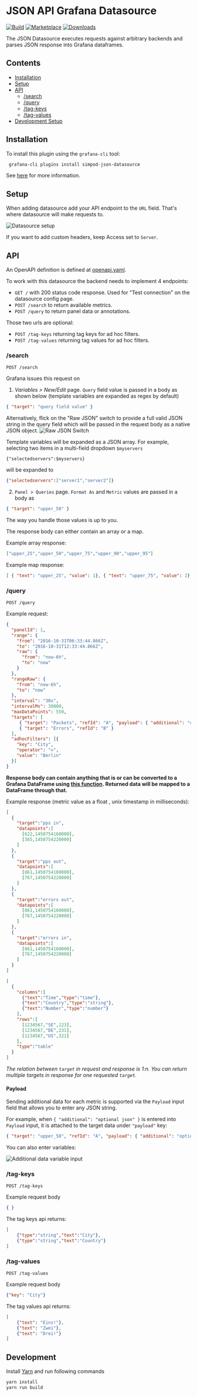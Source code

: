 # JSON API Grafana Datasource

[![Build](https://github.com/simPod/GrafanaJsonDatasource/workflows/CI/badge.svg)](https://github.com/simPod/GrafanaJsonDatasource/actions?query=workflow%3A%22CI%22)
[![Marketplace](https://img.shields.io/badge/dynamic/json?logo=grafana&color=F47A20&label=marketplace&prefix=v&query=%24.items%5B%3F%28%40.slug%20%3D%3D%20%22simpod-json-datasource%22%29%5D.version&url=https%3A%2F%2Fgrafana.com%2Fapi%2Fplugins)](https://grafana.com/grafana/plugins/simpod-json-datasource)
[![Downloads](https://img.shields.io/badge/dynamic/json?logo=grafana&color=F47A20&label=downloads&query=%24.items%5B%3F%28%40.slug%20%3D%3D%20%22simpod-json-datasource%22%29%5D.downloads&url=https%3A%2F%2Fgrafana.com%2Fapi%2Fplugins)](https://grafana.com/grafana/plugins/simpod-json-datasource)

The JSON Datasource executes requests against arbitrary backends and parses JSON response into Grafana dataframes.

## Contents

- [Installation](#installation)
- [Setup](#setup)
- [API](#api)
  - [/search](#search)
  - [/query](#query)
  - [/tag-keys](#tag-keys)
  - [/tag-values](#tag-values)
- [Development Setup](#development-setup)

## Installation

To install this plugin using the `grafana-cli` tool:

```sh
 grafana-cli plugins install simpod-json-datasource
 ```

See [here](https://grafana.com/grafana/plugins/simpod-json-datasource/) for more information.

## Setup

When adding datasource add your API endpoint to the `URL` field. That's where datasource will make requests to.

![Datasource setup](https://raw.githubusercontent.com/simPod/grafana-json-datasource/0.3.x/docs/images/datasource-setup.png)

If you want to add custom headers, keep Access set to `Server`.

## API

An OpenAPI definition is defined at [openapi.yaml](https://github.com/simPod/GrafanaJsonDatasource/blob/0.3.x/openapi.yaml).

To work with this datasource the backend needs to implement 4 endpoints:

- `GET /` with 200 status code response. Used for "Test connection" on the datasource config page.
- `POST /search` to return available metrics.
- `POST /query` to return panel data or annotations.

Those two urls are optional:

- `POST /tag-keys` returning tag keys for ad hoc filters.
- `POST /tag-values` returning tag values for ad hoc filters.

### /search

`POST /search`

Grafana issues this request on 

1. _Variables > New/Edit_ page. `Query` field value is passed in a body as shown below (template variables are expanded as regex by default)

```json
{ "target": "query field value" }
```

Alternatively, flick on the "Raw JSON" switch to provide a full valid JSON string in the query field which will be passed in the request body as a native JSON object.
![Raw JSON Switch](https://raw.githubusercontent.com/simPod/grafana-json-datasource/0.3.x/docs/images/template-var-query-raw-json.png)

Template variables will be expanded as a JSON array. For example, selecting two items in a multi-field dropdown `$myservers`
```string
{"selectedservers":$myservers}
```
will be expanded to
```json
{"selectedservers":["server1","server2"]}
```

2. `Panel > Queries` page. `Format As` and `Metric` values are passed in a body as

```json
{ "target": "upper_50" }
```

The way you handle those values is up to you.

The response body can either contain an array or a map.

Example array response:

```json
["upper_25","upper_50","upper_75","upper_90","upper_95"]
```

Example map response:

```json
[ { "text": "upper_25", "value": 1}, { "text": "upper_75", "value": 2} ]
```

### /query

`POST /query`

Example request:

```json
{
  "panelId": 1,
  "range": {
    "from": "2016-10-31T06:33:44.866Z",
    "to": "2016-10-31T12:33:44.866Z",
    "raw": {
      "from": "now-6h",
      "to": "now"
    }
  },
  "rangeRaw": {
    "from": "now-6h",
    "to": "now"
  },
  "interval": "30s",
  "intervalMs": 30000,
  "maxDataPoints": 550,
  "targets": [
     { "target": "Packets", "refId": "A", "payload": { "additional": "optional json" } },
     { "target": "Errors", "refId": "B" }
  ],
  "adhocFilters": [{
    "key": "City",
    "operator": "=",
    "value": "Berlin"
  }]
}
```

**Response body can contain anything that is or can be converted to a Grafana DataFrame using [this function](https://github.com/grafana/grafana/blob/1e024f22b8f767da01c9322f489d7b71aeec19c3/packages/grafana-data/src/dataframe/processDataFrame.ts#L284).
Returned data will be mapped to a DataFrame through that.**

Example response (metric value as a float , unix timestamp in milliseconds):

```json
[
  {
    "target":"pps in",
    "datapoints":[
      [622,1450754160000],
      [365,1450754220000]
    ]
  },
  {
    "target":"pps out",
    "datapoints":[
      [861,1450754160000],
      [767,1450754220000]
    ]
  },
  {
    "target":"errors out",
    "datapoints":[
      [861,1450754160000],
      [767,1450754220000]
    ]
  },
  {
    "target":"errors in",
    "datapoints":[
      [861,1450754160000],
      [767,1450754220000]
    ]
  }
]
```

```json
[
  {
    "columns":[
      {"text":"Time","type":"time"},
      {"text":"Country","type":"string"},
      {"text":"Number","type":"number"}
    ],
    "rows":[
      [1234567,"SE",123],
      [1234567,"DE",231],
      [1234567,"US",321]
    ],
    "type":"table"
  }
]
```

_The relation between `target` in request and response is 1:n. You can return multiple targets in response for one requested `target`._

#### Payload

Sending additional data for each metric is supported via the `Payload` input field that allows you to enter any JSON string.

For example, when `{ "additional": "optional json" }` is entered into `Payload` input, it is attached to the target data under `"payload"` key:

```json
{ "target": "upper_50", "refId": "A", "payload": { "additional": "optional json" } }
```

You can also enter variables:

![Additional data variable input](https://raw.githubusercontent.com/simPod/grafana-json-datasource/0.3.x/docs/images/additional-data-variable-input.png)

### /tag-keys

`POST /tag-keys`

Example request body

```json
{ }
```

The tag keys api returns:

```json
[
    {"type":"string","text":"City"},
    {"type":"string","text":"Country"}
]
```

### /tag-values

`POST /tag-values`

Example request body

```json
{"key": "City"}
```

The tag values api returns:

```json
[
    {"text": "Eins!"},
    {"text": "Zwei"},
    {"text": "Drei!"}
]
```

## Development

Install [Yarn](https://yarnpkg.com/lang/en/docs/install/) and run following commands

```bash
yarn install
yarn run build
```
